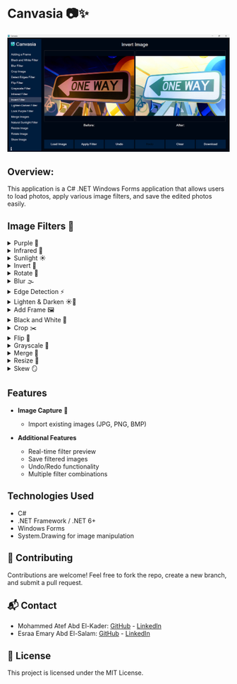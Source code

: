 # Canvasia 📷✨

![Canvasia Preview](./doc/filters/invert.png)

## Overview:
This application is a C# .NET Windows Forms application that allows users to load photos, apply various image filters, and save the edited photos easily.

## Image Filters 🎨
<details>
<summary>Purple 💜</summary>
<img src="./doc/filters/purple.png" alt="">

- Applies a purple tint to the image, enhancing cool tones while preserving highlights and shadows.
</details>

<details>
<summary>Infrared 🔴</summary>
<img src="./doc/filters/infrared.png" alt="">

- Simulates infrared photography by emphasizing red tones and creating an ethereal, surreal effect.
</details>

<details>
<summary>Sunlight ☀️</summary>
<img src="./doc/filters/sunlight.png" alt="">

- Adds warm golden tones to mimic natural sunlight, creating a bright and cheerful atmosphere.
</details>

<details>
<summary>Invert 🔄</summary>
<img src="./doc/filters/invert.png" alt="">

- Creates a negative effect by reversing all colors in the image (white becomes black, etc.).
</details>

<details>
<summary>Rotate 🔄</summary>
<img src="./doc/filters/rotate.png" alt="">

- Allows 90° clockwise/counter-clockwise rotations and free rotation with angle adjustment.
</details>

<details>
<summary>Blur 🌫️</summary>
<img src="./doc/filters/blur.png" alt="">

- Softens image details with adjustable intensity (Gaussian blur implementation).
</details>

<details>
<summary>Edge Detection ⚡</summary>
<img src="./doc/filters/detectEdges.png" alt="">

- Highlights sharp transitions between colors to reveal the structural outline of objects.
</details>

<details>
<summary>Lighten & Darken ☀️🌙</summary>
<img src="./doc/filters/lighten_darken.png" alt="">

- Adjusts image exposure with separate controls for highlights, midtones, and shadows.
</details>

<details>
<summary>Add Frame 🖼️</summary>
<img src="./doc/filters/frame.png" alt="">

- Applies artistic borders with various styles (vintage, polaroid, modern) and customizable colors.
</details>

<details>
<summary>Black and White 🖤</summary>
<img src="./doc/filters/black_white.png" alt="">

- Converts the image into pure black and white, removing all color and emphasizing contrast.
</details>

<details>
<summary>Crop ✂️</summary>
<img src="./doc/filters/crop.png" alt="">

- Trims the image to a selected rectangular area, removing unwanted outer parts.
</details>

<details>
<summary>Flip 🔁</summary>
<img src="./doc/filters/flip.png" alt="">

- Mirrors the image either horizontally or vertically, useful for symmetry or reversing perspective.
</details>

<details>
<summary>Grayscale 🧊</summary>
<img src="./doc/filters/grayscale.png" alt="">

- Converts the image to shades of gray, removing all color while preserving light intensity.
</details>

<details>
<summary>Merge 🧩</summary>
<img src="./doc/filters/merge.png" alt="">

- Combines two images into a single one, placing them side-by-side or overlaying with transparency control.
</details>

<details>
<summary>Resize 📐</summary>
<img src="./doc/filters/resize.png" alt="">

- Changes the image dimensions proportionally or freely, preserving or ignoring the aspect ratio.
</details>

<details>
<summary>Skew 🪞</summary>
<img src="./doc/filters/skew.png" alt="">

- Tilts the image diagonally by shifting pixels horizontally or vertically, creating a perspective effect.
</details>

## Features
- **Image Capture** 📸
  - Import existing images (JPG, PNG, BMP)
  
- **Additional Features**
  - Real-time filter preview
  - Save filtered images
  - Undo/Redo functionality
  - Multiple filter combinations

## Technologies Used
- C#
- .NET Framework / .NET 6+
- Windows Forms
- System.Drawing for image manipulation

## 🤝 Contributing
Contributions are welcome! Feel free to fork the repo, create a new branch, and submit a pull request.

## 📬 Contact
- Mohammed Atef Abd El-Kader: [GitHub](https://github.com/Mohammed-3tef) - [LinkedIn](https://www.linkedin.com/in/mohammed-atef-abd-elkader/)
- Esraa Emary Abd El-Salam: [GitHub](https://github.com/esraa-emary) - [LinkedIn](https://www.linkedin.com/in/esraa-emary-b372b8303/)

## 📜 License
This project is licensed under the MIT License.
